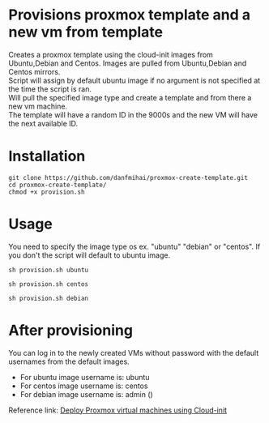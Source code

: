 
# Provisions proxmox template and a new vm from template
Creates a proxmox template using the cloud-init images from Ubuntu,Debian and Centos.  Images are pulled from Ubuntu,Debian and Centos mirrors.  
Script will assign by default ubuntu image if no argument is not specified at the time the script is ran.  
Will pull the specified image type and create a template and from there a new vm machine.  
The template will have a random ID in the 9000s and the new VM will have the next available ID.  

# Installation
```
git clone https://github.com/danfmihai/proxmox-create-template.git
cd proxmox-create-template/
chmod +x provision.sh
```
# Usage 
You need to specify the image type os ex. "ubuntu" "debian" or "centos". If you don't the script will default to ubuntu image.
```
sh provision.sh ubuntu

sh provision.sh centos

sh provision.sh debian
```
# After provisioning
You can log in to the newly created VMs without password with the default usernames from the default images.
 - For ubuntu image username is: ubuntu
 - For centos image username is: centos
 - For debian image username is: admin ()

 Reference link: [Deploy Proxmox virtual machines using Cloud-init](https://norocketscience.at/deploy-proxmox-virtual-machines-using-cloud-init/)